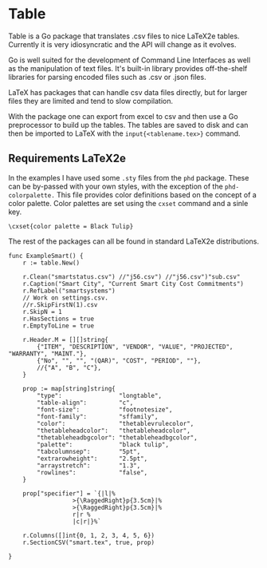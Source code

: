 # Table

Table is a Go package that translates .csv files to nice LaTeX2e tables. Currently it is
very idiosyncratic and the API will change as it evolves.

Go is well suited for the development of Command Line Interfaces as well as the manipulation of text files. It's built-in library provides off-the-shelf libraries for parsing encoded files such as .csv or .json files.

LaTeX has packages that can handle csv data files directly, but for larger files they are limited and tend to slow compilation.

With the package one can export from excel to csv and then use a Go preprocessor to build up the tables. The tables are saved to disk and can then be imported to LaTeX with the `input{<tablename.tex>}` command.

## Requirements LaTeX2e

In the examples I have used some `.sty` files from the `phd` package. These can be by-passed with your own styles, with the exception of the `phd-colorpalette.` This file provides color definitions based on the concept of a color palette. Color palettes are set using the `cxset` command and a sinle key.

```[latex]
\cxset{color palette = Black Tulip}
```

The rest of the packages can all be found in standard LaTeX2e distributions.

```[Go]
func ExampleSmart() {
	r := table.New()

	r.Clean("smartstatus.csv") //"j56.csv") //"j56.csv")"sub.csv"
	r.Caption("Smart City", "Current Smart City Cost Commitments")
	r.RefLabel("smartsystems")
	// Work on settings.csv.
	//r.SkipFirstN(1).csv
	r.SkipN = 1
	r.HasSections = true
	r.EmptyToLine = true

	r.Header.M = [][]string{
		{"ITEM", "DESCRIPTION", "VENDOR", "VALUE", "PROJECTED", "WARRANTY", "MAINT."},
		{"No", "", "", "(QAR)", "COST", "PERIOD", ""},
		//{"A", "B", "C"},
	}

	prop := map[string]string{
		"type":                "longtable",
		"table-align":         "c",
		"font-size":           "footnotesize",
		"font-family":         "sffamily",
		"color":               "thetablevrulecolor",
		"thetableheadcolor":   "thetableheadcolor",
		"thetableheadbgcolor": "thetableheadbgcolor",
		"palette":             "black tulip",
		"tabcolumnsep":        "5pt",
		"extrarowheight":      "2.5pt",
		"arraystretch":        "1.3",
		"rowlines":            "false",
	}

	prop["specifier"] = `{|l|% 
                  >{\RaggedRight}p{3.5cm}|% 
                  >{\RaggedRight}p{3.5cm}|%
                  r|r %
                  |c|r|}%`

	r.Columns([]int{0, 1, 2, 3, 4, 5, 6})
	r.SectionCSV("smart.tex", true, prop)

}
```